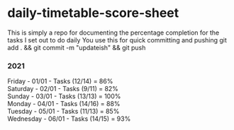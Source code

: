 # daily-timetable-score-sheet

This is simply a repo for documenting the percentage completion for the tasks I set out to do daily
You use this for quick committing and pushing
git add . && git commit -m "updateish" && git push

### 2021

Friday - 01/01 - Tasks (12/14) = 86%  
Saturday - 02/01 - Tasks (9/11) = 82%  
Sunday - 03/01 - Tasks (13/13) = 100%  
Monday - 04/01 - Tasks (14/16) = 88%  
Tuesday - 05/01 - Tasks (11/13) = 85%  
Wednesday - 06/01 - Tasks (14/15) = 93%
  
  
  
